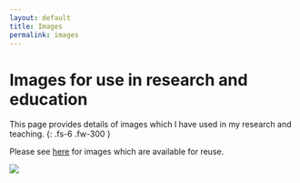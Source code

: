 ```yaml
---
layout: default
title: Images
permalink: images
---
```


# Images for use in research and education

This page provides details of images which I have used in my research and teaching.
{: .fs-6 .fw-300 }


Please see [here](https://commons.wikimedia.org/wiki/Category:Files_by_Peter_H_Charlton) for images which are available for reuse.

![](https://upload.wikimedia.org/wikipedia/commons/thumb/f/fe/Photoplethysmogram_%28PPG%29_pulse_wave.svg/240px-Photoplethysmogram_%28PPG%29_pulse_wave.svg.png)